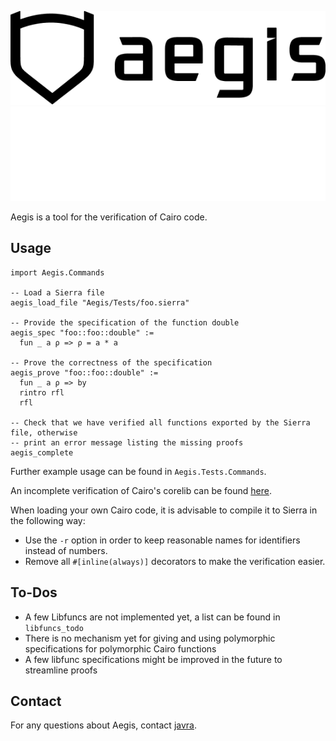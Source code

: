 ![Aegis logo](./images/logo_dark.png#gh-light-mode-only)
![Aegis logo](./images/logo_white.png#gh-dark-mode-only)

Aegis is a tool for the verification of Cairo code.

## Usage

```lean
import Aegis.Commands

-- Load a Sierra file
aegis_load_file "Aegis/Tests/foo.sierra"

-- Provide the specification of the function double
aegis_spec "foo::foo::double" :=
  fun _ a ρ => ρ = a * a

-- Prove the correctness of the specification
aegis_prove "foo::foo::double" :=
  fun _ a ρ => by
  rintro rfl
  rfl

-- Check that we have verified all functions exported by the Sierra file, otherwise
-- print an error message listing the missing proofs
aegis_complete
```

Further example usage can be found in `Aegis.Tests.Commands`.

An incomplete verification of Cairo's corelib can be found [here](https://github.com/lindy-labs/corelib_verification).

When loading your own Cairo code, it is advisable to compile it to Sierra in the following way:
* Use the `-r` option in order to keep reasonable names for identifiers instead of numbers.
* Remove all `#[inline(always)]` decorators to make the verification easier.

## To-Dos

* A few Libfuncs are not implemented yet, a list can be found in `libfuncs_todo`
* There is no mechanism yet for giving and using polymorphic specifications for polymorphic Cairo functions
* A few libfunc specifications might be improved in the future to streamline proofs

## Contact

For any questions about Aegis, contact [javra](mailto:javra@lindylabs.net).

